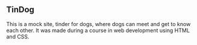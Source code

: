 ## TinDog

This is a mock site, tinder for dogs, where dogs can meet and get to know each other. It was made during a course in web development using HTML and CSS.
